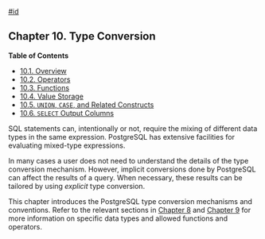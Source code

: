 [#id](#TYPECONV)

## Chapter 10. Type Conversion

**Table of Contents**

  * [10.1. Overview](typeconv-overview)
  * [10.2. Operators](typeconv-oper)
  * [10.3. Functions](typeconv-func)
  * [10.4. Value Storage](typeconv-query)
  * [10.5. `UNION`, `CASE`, and Related Constructs](typeconv-union-case)
  * [10.6. `SELECT` Output Columns](typeconv-select)



SQL statements can, intentionally or not, require the mixing of different data types in the same expression. PostgreSQL has extensive facilities for evaluating mixed-type expressions.

In many cases a user does not need to understand the details of the type conversion mechanism. However, implicit conversions done by PostgreSQL can affect the results of a query. When necessary, these results can be tailored by using *explicit* type conversion.

This chapter introduces the PostgreSQL type conversion mechanisms and conventions. Refer to the relevant sections in [Chapter 8](datatype) and [Chapter 9](functions) for more information on specific data types and allowed functions and operators.